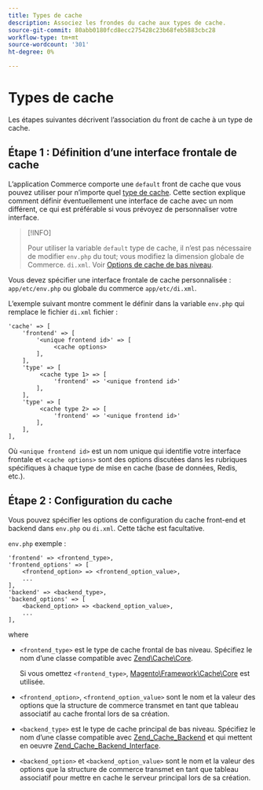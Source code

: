 ```yaml
---
title: Types de cache
description: Associez les frondes du cache aux types de cache.
source-git-commit: 80abb0180fcd8ecc275428c23b68feb5883cbc28
workflow-type: tm+mt
source-wordcount: '301'
ht-degree: 0%

---
```


# Types de cache

Les étapes suivantes décrivent l’association du front de cache à un type de cache.

## Étape 1 : Définition d’une interface frontale de cache

L’application Commerce comporte une `default` front de cache que vous pouvez utiliser pour n’importe quel [type de cache](../cli/manage-cache.md#clean-and-flush-cache-types). Cette section explique comment définir éventuellement une interface de cache avec un nom différent, ce qui est préférable si vous prévoyez de personnaliser votre interface.

>[!INFO]
>
>Pour utiliser la variable `default` type de cache, il n’est pas nécessaire de modifier `env.php` du tout; vous modifiez la dimension globale de Commerce. `di.xml`. Voir [Options de cache de bas niveau](cache-options.md).

Vous devez spécifier une interface frontale de cache personnalisée : `app/etc/env.php` ou globale du commerce `app/etc/di.xml`.

L’exemple suivant montre comment le définir dans la variable `env.php` qui remplace le fichier `di.xml` fichier :

```php?start_inline=1
'cache' => [
    'frontend' => [
        '<unique frontend id>' => [
             <cache options>
        ],
    ],
    'type' => [
         <cache type 1> => [
             'frontend' => '<unique frontend id>'
        ],
    ],
    'type' => [
         <cache type 2> => [
             'frontend' => '<unique frontend id>'
        ],
    ],
],
```

Où `<unique frontend id>` est un nom unique qui identifie votre interface frontale et `<cache options>` sont des options discutées dans les rubriques spécifiques à chaque type de mise en cache (base de données, Redis, etc.).

## Étape 2 : Configuration du cache

Vous pouvez spécifier les options de configuration du cache front-end et backend dans `env.php` ou `di.xml`. Cette tâche est facultative.

`env.php` exemple :

```php?start_inline=1
'frontend' => <frontend_type>,
'frontend_options' => [
    <frontend_option> => <frontend_option_value>,
    ...
],
'backend' => <backend_type>,
'backend_options' => [
    <backend_option> => <backend_option_value>,
    ...
],
```

where

- `<frontend_type>` est le type de cache frontal de bas niveau. Spécifiez le nom d’une classe compatible avec [Zend\Cache\Core](https://framework.zend.com/apidoc/1.7/Zend_Cache/Zend_Cache_Core.html).

   Si vous omettez `<frontend_type>`, [Magento\Framework\Cache\Core](https://github.com/magento/magento2/blob/2.4/lib/internal/Magento/Framework/Cache/Core.php) est utilisée.

- `<frontend_option>`, `<frontend_option_value>` sont le nom et la valeur des options que la structure de commerce transmet en tant que tableau associatif au cache frontal lors de sa création.
- `<backend_type>` est le type de cache principal de bas niveau. Spécifiez le nom d’une classe compatible avec [Zend_Cache_Backend](https://framework.zend.com/apidoc/1.7/Zend_Cache/Zend_Cache_Backend/Zend_Cache_Backend.html) et qui mettent en oeuvre [Zend_Cache_Backend_Interface](https://framework.zend.com/apidoc/1.6/Zend_Cache/Zend_Cache_Backend/Zend_Cache_Backend_Interface.html).
- `<backend_option>` et `<backend_option_value>` sont le nom et la valeur des options que la structure de commerce transmet en tant que tableau associatif pour mettre en cache le serveur principal lors de sa création.
